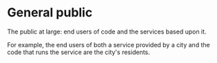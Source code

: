 <!-- SPDX-License-Identifier: CC0-1.0 -->
<!-- SPDX-FileCopyrightText: 2019-2023 The Foundation for Public Code <info@publiccode.net> -->
# General public

The public at large: end users of code and the services based upon it.

For example, the end users of both a service provided by a city and the code that runs the service are the city's residents.
